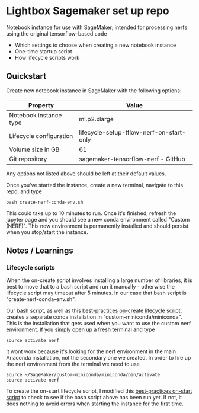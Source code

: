 # Lightbox Sagemaker set up repo
Notebook instance for use with SageMaker; intended for processing nerfs using the original tensorflow-based code

- Which settings to choose when creating a new notebook instance
- One-time startup script
- How lifecycle scripts work

## Quickstart ##

Create new notebook instance in SageMaker with the following options:

| Property                | Value                                     | 
| ---                     | ---                                       |
| Notebook instance type  | ml.p2.xlarge                              |
| Lifecycle configuration | lifecycle-setup-tflow-nerf-on-start-only  |
| Volume size in GB       | 61                                        | 
| Git repository          | sagemaker-tensorflow-nerf - GitHub        |

Any options not listed above should be left at their default values.

Once you've started the instance, create a new terminal, navigate to this repo, and type
~~~
bash create-nerf-conda-env.sh
~~~
This could take up to 10 minutes to run. Once it's finished, refresh the jupyter page and you should see a new conda environment called "Custom (NERF)". This new environment is permanently installed and should persist when you stop/start the instance.

## Notes / Learnings ##
### Lifecycle scripts ###
When the on-create script involves installing a large number of libraries, it is best to move that to a bash script and run it manually - otherwise the lifecycle script may timeout after 5 minutes. In our case that bash script is "create-nerf-conda-env.sh".

Our bash script, as well as this [best-practices on-create lifecycle script](https://github.com/aws-samples/amazon-sagemaker-notebook-instance-lifecycle-config-samples/blob/master/scripts/persistent-conda-ebs/on-create.sh), creates a separate conda installation in "custom-miniconda/miniconda". This is the installation that gets used when you want to use the custom nerf environment. If you simply open up a fresh terminal and type
~~~
source activate nerf
~~~
it wont work because it's looking for the nerf environment in the main Anaconda installation, not the secondary one we created. In order to fire up the nerf environment from the terminal we need to use
~~~
source ~/SageMaker/custom-miniconda/miniconda/bin/activate
source activate nerf
~~~

To create the on-start lifecycle script, I modified this [best-practices on-start script](https://github.com/aws-samples/amazon-sagemaker-notebook-instance-lifecycle-config-samples/blob/master/scripts/persistent-conda-ebs/on-start.sh) to check to see if the bash script above has been run yet. If not, it does nothing to avoid errors when starting the instance for the first time.
